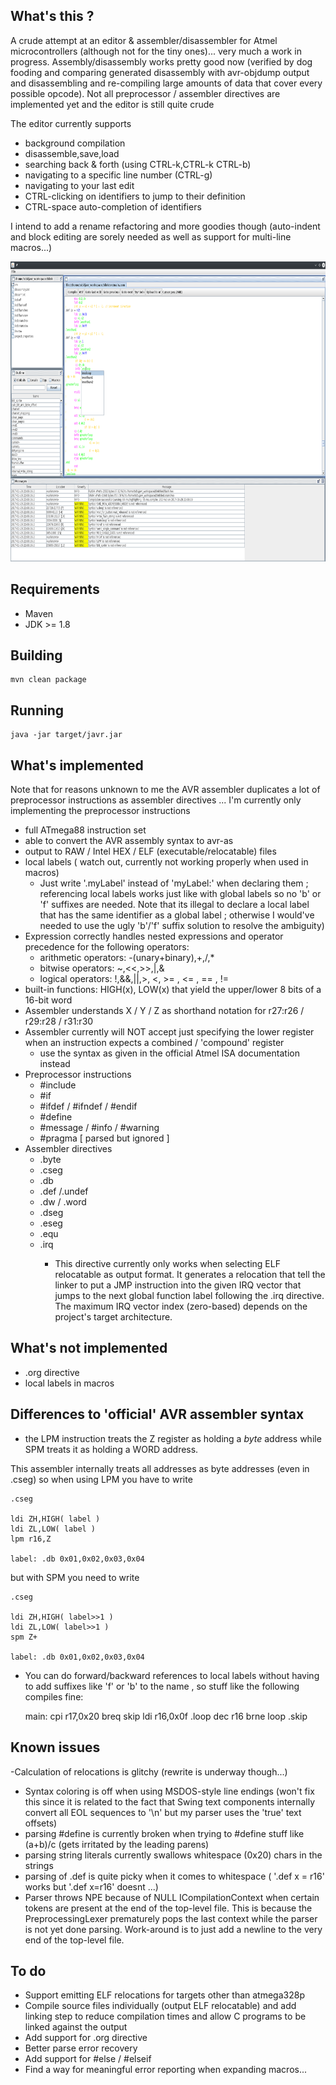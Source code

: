 ## What's this ?

A crude attempt at an editor & assembler/disassembler for Atmel microcontrollers (although not for the tiny ones)... very much a work in progress.
Assembly/disassembly works pretty good now (verified by dog fooding and comparing generated disassembly with avr-objdump output and disassembling and re-compiling large amounts of data that cover every possible opcode). 
Not all preprocessor / assembler directives are implemented yet and the editor is still quite crude 

The editor currently supports 

- background compilation
- disassemble,save,load
- searching back & forth (using CTRL-k,CTRL-k CTRL-b) 
- navigating to a specific line number (CTRL-g)
- navigating to your last edit 
- CTRL-clicking on identifiers to jump to their definition
- CTRL-space auto-completion of identifiers

I intend to add a rename refactoring and more goodies though (auto-indent and block editing are sorely needed as well as support for multi-line macros...)

<img src="https://raw.githubusercontent.com/toby1984/javr/master/screenshot.png" width="640" height="480" />

## Requirements

- Maven
- JDK >= 1.8

## Building

```
mvn clean package
```

## Running

```
java -jar target/javr.jar
``` 

## What's implemented

Note that for reasons unknown to me the AVR assembler duplicates a lot of preprocessor instructions as assembler directives ... I'm currently only implementing the preprocessor instructions

- full ATmega88 instruction set
- able to convert the AVR assembly syntax to avr-as
- output to RAW / Intel HEX / ELF (executable/relocatable) files
- local labels ( watch out, currently not working properly when used in macros) 
  - Just write '.myLabel' instead of 'myLabel:' when declaring them ; referencing local labels works just like with global labels so no 'b' or 'f' suffixes are needed. Note that its illegal to declare a local label that has the same identifier as a global label ; otherwise I would've needed to use the ugly 'b'/'f' suffix solution to resolve the ambiguity)  
- Expression correctly handles nested expressions and operator precedence for the following operators: 
  - arithmetic operators: -(unary+binary),+,/,*
  - bitwise operators: ~,<<,>>,|,&
  - logical operators: !,&&,||,>, <, >= , <= , == , !=
- built-in functions: HIGH(x), LOW(x) that yield the upper/lower 8 bits of a 16-bit word
- Assembler understands X / Y / Z as shorthand notation for r27:r26 / r29:r28 / r31:r30
- Assembler currently will NOT accept just specifying the lower register when an instruction expects a combined / 'compound' register 
  - use the syntax as given in the official Atmel ISA documentation instead
- Preprocessor instructions
  - #include
  - #if
  - #ifdef / #ifndef / #endif
  - #define
  - #message / #info / #warning
  - #pragma [ parsed but ignored ]
- Assembler directives
  - .byte
  - .cseg
  - .db
  - .def /.undef
  - .dw / .word
  - .dseg
  - .eseg
  - .equ
  - .irq <irq vector idx>
  	- This directive currently only works when selecting ELF relocatable as output format. It generates a relocation that tell the linker to put a JMP instruction 
          into the given IRQ vector that jumps to the next global function label following the .irq directive. The maximum IRQ vector index (zero-based) depends on the
          project's target architecture.

## What's not implemented

- .org directive
- local labels in macros

## Differences to 'official' AVR assembler syntax

- the LPM instruction treats the Z register as holding a _byte_ address while SPM treats it as holding a WORD address.
 
This assembler internally treats all addresses as byte addresses (even in .cseg) so when using LPM you have to write
  
    .cseg
   
    ldi ZH,HIGH( label )
    ldi ZL,LOW( label )
    lpm r16,Z 

    label: .db 0x01,0x02,0x03,0x04

but with SPM you need to write

    .cseg
   
    ldi ZH,HIGH( label>>1 )
    ldi ZL,LOW( label>>1 )
    spm Z+

    label: .db 0x01,0x02,0x03,0x04

- You can do forward/backward references to local labels without having to add suffixes like 'f' or 'b' to the name , so stuff like the following compiles fine:

    main:
     cpi r17,0x20
     breq skip
     ldi r16,0x0f
    .loop dec r16
     brne loop
    .skip

## Known issues

-Calculation of relocations is glitchy (rewrite is underway though...)
- Syntax coloring is off when using MSDOS-style line endings (won't fix this since it is related to the fact that Swing text components internally convert all EOL sequences to '\n' but my parser uses the 'true' text offsets)
- parsing #define is currently broken when trying to #define stuff like (a+b)/c (gets irritated by the leading parens)
- parsing string literals currently swallows whitespace (0x20) chars in the strings
- parsing of .def is quite picky when it comes to whitespace ( '.def x = r16' works but '.def x=r16' doesnt ...)
- Parser throws NPE because of NULL ICompilationContext when certain tokens are present at the end of the top-level file. This is because the PreprocessingLexer prematurely pops the last context while the parser is not yet done parsing. Work-around is to just add a newline to the very end of the top-level file.

## To do

- Support emitting ELF relocations for targets other than atmega328p
- Compile source files individually (output ELF relocatable) and add linking step to reduce compilation times and allow C programs to be linked against the output
- Add support for .org directive
- Better parse error recovery
- Add support for #else / #elseif
- Find a way for meaningful error reporting when expanding macros...
